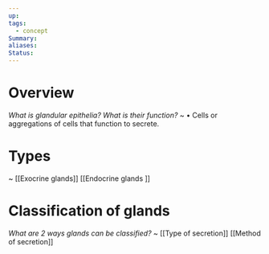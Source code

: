 ```yaml
---
up: 
tags:
  - concept
Summary: 
aliases: 
Status:
---
```


# Overview
*What is glandular epithelia? What is their function?*
~
• Cells or aggregations of cells that function to secrete.
<!--SR:!2025-03-13,3,252-->

# Types
~
[[Exocrine glands]]
[[Endocrine glands ]]
<!--SR:!2025-03-14,4,272-->

# Classification of glands
*What are 2 ways glands can be classified?*
~
[[Type of secretion]]
[[Method of secretion]]
<!--SR:!2025-03-14,4,270-->
